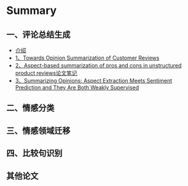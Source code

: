 # Summary

## 一、评论总结生成

* [介绍](README.md)
* [1、Towards Opinion Summarization of Customer Reviews](2.md)
* [2、Aspect-based summarization of pros and cons in unstructured product reviews论文笔记](chapter1.md)
* [3、Summarizing Opinions: Aspect Extraction Meets Sentiment Prediction and They Are Both Weakly Supervised](3summarizing-opinions-aspect-extraction-meets-sentiment-prediction-and-they-are-both-weakly-supervised.md)

## 二、情感分类

## 三、情感领域迁移

## 四、比较句识别

## 其他论文

